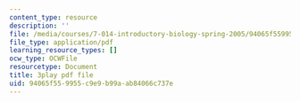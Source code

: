 ```yaml
---
content_type: resource
description: ''
file: /media/courses/7-014-introductory-biology-spring-2005/94065f559955c9e9b99aab84066c737e_5WqgNOSoD_M.pdf
file_type: application/pdf
learning_resource_types: []
ocw_type: OCWFile
resourcetype: Document
title: 3play pdf file
uid: 94065f55-9955-c9e9-b99a-ab84066c737e
---
```


